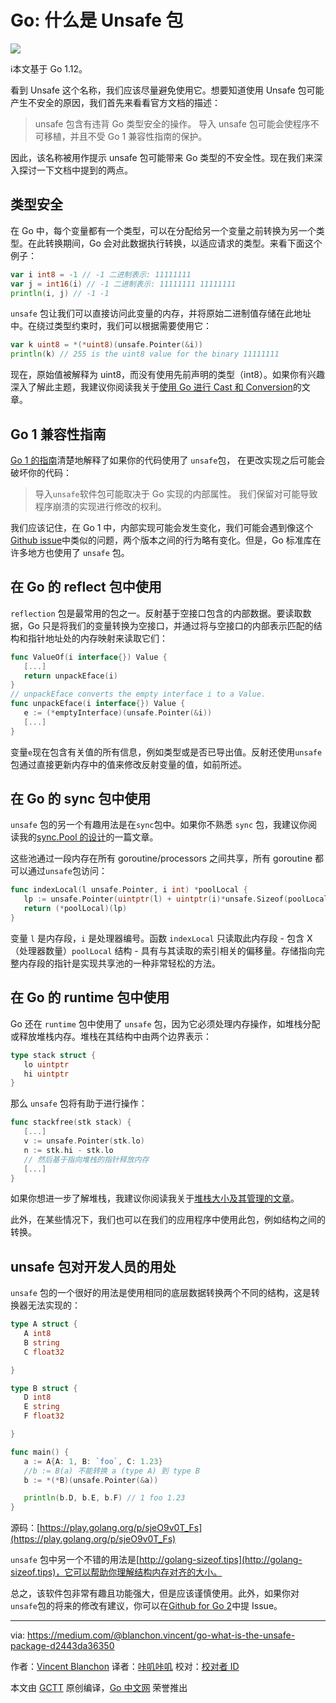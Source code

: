 # Go: 什么是 Unsafe 包

![](https://github.com/studygolang/gctt-images/blob/master/what-is-the-unsafe-package/unsafe_1.png)

ℹ️本文基于 Go 1.12。

看到 Unsafe 这个名称，我们应该尽量避免使用它。想要知道使用 Unsafe 包可能产生不安全的原因，我们首先来看看官方文档的描述：

> unsafe 包含有违背 Go 类型安全的操作。 
导入 unsafe 包可能会使程序不可移植，并且不受 Go 1 兼容性指南的保护。

因此，该名称被用作提示 unsafe 包可能带来 Go 类型的不安全性。现在我们来深入探讨一下文档中提到的两点。

## 类型安全
在 Go 中，每个变量都有一个类型，可以在分配给另一个变量之前转换为另一个类型。在此转换期间，Go 会对此数据执行转换，以适应请求的类型。来看下面这个例子：

```go
var i int8 = -1 // -1 二进制表示: 11111111
var j = int16(i) // -1 二进制表示: 11111111 11111111
println(i, j) // -1 -1
```

`unsafe` 包让我们可以直接访问此变量的内存，并将原始二进制值存储在此地址中。在绕过类型约束时，我们可以根据需要使用它：

```go
var k uint8 = *(*uint8)(unsafe.Pointer(&i))
println(k) // 255 is the uint8 value for the binary 11111111
```

现在，原始值被解释为 uint8，而没有使用先前声明的类型（int8）。如果你有兴趣深入了解此主题，我建议你阅读我关于[使用 Go 进行 Cast 和 Conversion](https://medium.com/@blanchon.vincent/go-cast-vs-conversion-by-example-26e0ef3003f0)的文章。

## Go 1 兼容性指南
[Go 1 的指南](https://golang.org/doc/go1compat#expectations)清楚地解释了如果你的代码使用了 `unsafe`包， 在更改实现之后可能会破坏你的代码：

> 导入`unsafe`软件包可能取决于 Go 实现的内部属性。 我们保留对可能导致程序崩溃的实现进行修改的权利。

我们应该记住，在 Go 1 中，内部实现可能会发生变化，我们可能会遇到像这个[Github issue](https://github.com/golang/go/issues/16769)中类似的问题，两个版本之间的行为略有变化。但是，Go 标准库在许多地方也使用了 `unsafe` 包。

## 在 Go 的 reflect 包中使用
`reflection` 包是最常用的包之一。反射基于空接口包含的内部数据。要读取数据，Go 只是将我们的变量转换为空接口，并通过将与空接口的内部表示匹配的结构和指针地址处的内存映射来读取它们：

```go
func ValueOf(i interface{}) Value {
   [...]
   return unpackEface(i)
}
// unpackEface converts the empty interface i to a Value.
func unpackEface(i interface{}) Value {
   e := (*emptyInterface)(unsafe.Pointer(&i))
   [...]
}
```

变量`e`现在包含有关值的所有信息，例如类型或是否已导出值。反射还使用`unsafe`包通过直接更新内存中的值来修改反射变量的值，如前所述。

## 在 Go 的 sync 包中使用
`unsafe` 包的另一个有趣用法是在`sync`包中。如果你不熟悉 `sync` 包，我建议你阅读我的[sync.Pool 的设计](https://juejin.im/post/5d006254e51d45776031afe3)的一篇文章。

这些池通过一段内存在所有 goroutine/processors 之间共享，所有 goroutine 都可以通过`unsafe`包访问：

```go
func indexLocal(l unsafe.Pointer, i int) *poolLocal {
   lp := unsafe.Pointer(uintptr(l) + uintptr(i)*unsafe.Sizeof(poolLocal{}))
   return (*poolLocal)(lp)
}
```

变量 `l` 是内存段，`i` 是处理器编号。函数 `indexLocal` 只读取此内存段 - 包含 X（处理器数量）`poolLocal` 结构 - 具有与其读取的索引相关的偏移量。存储指向完整内存段的指针是实现共享池的一种非常轻松的方法。

## 在 Go 的 runtime 包中使用
Go 还在 `runtime` 包中使用了 `unsafe` 包，因为它必须处理内存操作，如堆栈分配或释放堆栈内存。堆栈在其结构中由两个边界表示：

```go
type stack struct {
   lo uintptr
   hi uintptr
}
```

那么 `unsafe` 包将有助于进行操作：

```go
func stackfree(stk stack) {
   [...]
   v := unsafe.Pointer(stk.lo)
   n := stk.hi - stk.lo
   // 然后基于指向堆栈的指针释放内存
   [...]
}
```

如果你想进一步了解堆栈，我建议你阅读我关于[堆栈大小及其管理的文章](https://medium.com/@blanchon.vincent/go-how-does-the-goroutine-stack-size-evolve-447fc02085e5)。

此外，在某些情况下，我们也可以在我们的应用程序中使用此包，例如结构之间的转换。

## unsafe 包对开发人员的用处
`unsafe` 包的一个很好的用法是使用相同的底层数据转换两个不同的结构，这是转换器无法实现的：

```go
type A struct {
   A int8
   B string
   C float32

}

type B struct {
   D int8
   E string
   F float32

}

func main() {
   a := A{A: 1, B: `foo`, C: 1.23}
   //b := B(a) 不能转换 a (type A) 到 type B
   b := *(*B)(unsafe.Pointer(&a))

   println(b.D, b.E, b.F) // 1 foo 1.23
}
```

源码：[https://play.golang.org/p/sjeO9v0T_Fs](https://play.golang.org/p/sjeO9v0T_Fs)

`unsafe` 包中另一个不错的用法是[http://golang-sizeof.tips](http://golang-sizeof.tips)，它可以帮助你理解结构内存对齐的大小。

总之，该软件包非常有趣且功能强大，但是应该谨慎使用。此外，如果你对`unsafe`包的将来的修改有建议，你可以在[Github for Go 2](https://github.com/golang/go/issues?utf8=%E2%9C%93&q=is%3Aopen+label%3AGo2+%22unsafe%22+in%3Atitle)中提 Issue。

---

via: https://medium.com/@blanchon.vincent/go-what-is-the-unsafe-package-d2443da36350

作者：[Vincent Blanchon](https://medium.com/@blanchon.vincent)
译者：[咔叽咔叽](https://github.com/watermelo)
校对：[校对者 ID](https://github.com/校对者ID)

本文由 [GCTT](https://github.com/studygolang/GCTT) 原创编译，[Go 中文网](https://studygolang.com/) 荣誉推出